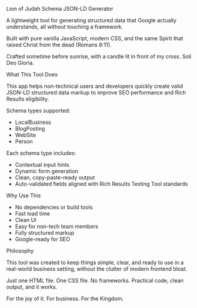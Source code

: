 Lion of Judah Schema JSON-LD Generator

A lightweight tool for generating structured data that Google actually understands, all without touching a framework.

Built with pure vanilla JavaScript, modern CSS, and the same Spirit that raised Christ from the dead (Romans 8:11).

Crafted sometime before sunrise, with a candle lit in front of my cross.
Soli Deo Gloria.

What This Tool Does

This app helps non-technical users and developers quickly create valid JSON-LD structured data markup to improve SEO performance and Rich Results eligibility.

Schema types supported:
- LocalBusiness
- BlogPosting
- WebSite
- Person

Each schema type includes:
- Contextual input hints
- Dynamic form generation
- Clean, copy-paste-ready output
- Auto-validated fields aligned with Rich Results Testing Tool standards

Why Use This

- No dependencies or build tools
- Fast load time
- Clean UI
- Easy for non-tech team members
- Fully structured markup
- Google-ready for SEO

Philosophy

This tool was created to keep things simple, clear, and ready to use in a real-world business setting, without the clutter of modern frontend bloat.

Just one HTML file. One CSS file. No frameworks.
Practical code, clean output, and it works.

For the joy of it. For business. For the Kingdom.

